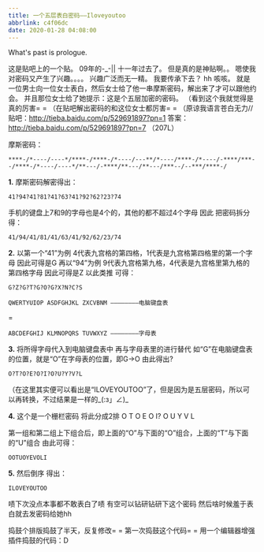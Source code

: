 ```yaml
---
title: 一个五层表白密码——Iloveyoutoo
abbrlink: c4f06dc
date: 2020-01-28 04:08:00
---
```

What's past is prologue.

<!--more-->

这是贴吧上的一个贴。
09年的-_-||
十一年过去了。
但是真的是神贴啊。。
嗯使我对密码又产生了兴趣。。。。
兴趣广泛而无一精。
我要传承下去？
hh
咳咳。
就是一位男士向一位女士表白，然后女士给了他一串摩斯密码，解出来了才可以跟他约会。
并且那位女士给了她提示：这是个五层加密的密码。
（看到这个我就觉得是真的厉害= =
（在贴吧解出密码的和这位女士都厉害= =
（原谅我语言苍白无力//
贴吧：<http://tieba.baidu.com/p/529691897?pn=1>
答案：<http://tieba.baidu.com/p/529691897?pn=7>
（207L）

摩斯密码：
```
****-/*----/----*/****-/****-/*----/---**/*----/****-/*----/-****/***--/****-/*----/----*/**---/-****/**---/**---/***--/--***/****-/
```

**1.**
摩斯密码解密得出：

```
41?94?41?81?41?63?41?92?62?23?74
```

手机的键盘上7和9的字母也是4个的，其他的都不超过4个字母
因此
把密码拆分得：

```
41/94/41/81/41/63/41/92/62/23/74
```





**2.**
以第一个“41”为例
4代表九宫格的第四格，1代表是九宫格第四格里的第一个字母
因此可得是G
再以“94”为例
9代表九宫格第九格，4代表是九宫格里第九格的第四格字母
因此可得是Z
以此类推
可得：
```
G?Z?G?T?G?O?G?X?N?C?S
```




```
QWERTYUIOP ASDFGHJKL ZXCVBNM ————————电脑键盘表
```
=

```
ABCDEFGHIJ KLMNOPQRS TUVWXYZ ————————字母表
```




**3.**
将所得字母代入到电脑键盘表中
再与字母表里的进行替代
如“G”在电脑键盘表的位置，就是“O”在字母表的位置，即G→O
由此得出?

```
O?T?O?E?O?I?O?U?Y?V?L
```


（在这里其实便可以看出是“ILOVEYOUTOO”了，但是因为是五层密码，所以可以再转换，不过结果是一样的_(:з」∠)_

**4.**
这个是一个栅栏密码
将此分成2排
O T O E O I?
O U Y V L

第一组和第二组上下组合后，即上面的“O”与下面的“O”组合，上面的“T”与下面的“U”组合
由此可得：

```
OOTUOYEVOLI
```




**5.**
然后倒序
得出：

```
ILOVEYOUTOO
```



啧下次没点本事都不敢表白了啧
有空可以钻研钻研下这个密码
然后啥时候羞于表白就去发密码给她hh

捣鼓个排版捣鼓了半天，反复修改= =
第一次捣鼓这个代码= =
用一个编辑器增强插件捣鼓的代码：D

